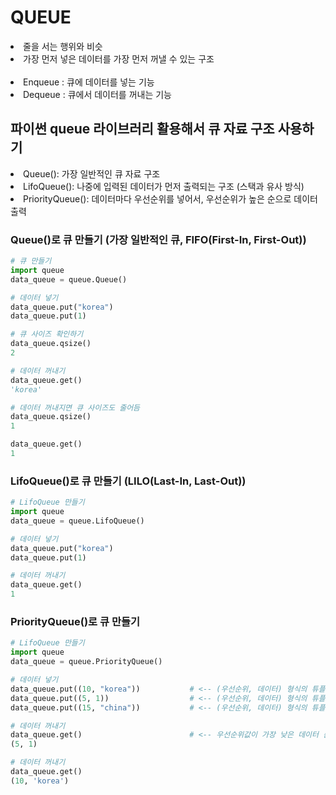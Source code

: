 # QUEUE

<ui>
  <li>줄을 서는 행위와 비슷</li>
  <li>가장 먼저 넣은 데이터를 가장 먼저 꺼낼 수 있는 구조</li> 
</ui><br />  
<ui>
  <li>Enqueue : 큐에 데이터를 넣는 기능 </li>
  <li>Dequeue : 큐에서 데이터를 꺼내는 기능</li>
</ui>

## 파이썬 queue 라이브러리 활용해서 큐 자료 구조 사용하기
<li>Queue(): 가장 일반적인 큐 자료 구조</li>
<li>LifoQueue(): 나중에 입력된 데이터가 먼저 출력되는 구조 (스택과 유사 방식)</li>
<li>PriorityQueue(): 데이터마다 우선순위를 넣어서, 우선순위가 높은 순으로 데이터 출력</li>

### Queue()로 큐 만들기 (가장 일반적인 큐, FIFO(First-In, First-Out))

```python
# 큐 만들기
import queue  
data_queue = queue.Queue()

# 데이터 넣기
data_queue.put("korea")  
data_queue.put(1)

# 큐 사이즈 확인하기
data_queue.qsize()  
2

# 데이터 꺼내기
data_queue.get()
'korea'

# 데이터 꺼내지면 큐 사이즈도 줄어듬
data_queue.qsize()
1

data_queue.get()
1
```

### LifoQueue()로 큐 만들기 (LILO(Last-In, Last-Out))
```python
# LifoQueue 만들기
import queue
data_queue = queue.LifoQueue()

# 데이터 넣기
data_queue.put("korea")
data_queue.put(1)

# 데이터 꺼내기
data_queue.get()
1
```

### PriorityQueue()로 큐 만들기
```python
# LifoQueue 만들기
import queue
data_queue = queue.PriorityQueue()

# 데이터 넣기
data_queue.put((10, "korea"))           # <-- (우선순위, 데이터) 형식의 튜플로 넣어야 함
data_queue.put((5, 1))                  # <-- (우선순위, 데이터) 형식의 튜플로 넣어야 함 
data_queue.put((15, "china"))           # <-- (우선순위, 데이터) 형식의 튜플로 넣어야 함

# 데이터 꺼내기 
data_queue.get()                        # <-- 우선순위값이 가장 낮은 데이터 순으로 출력 (1순위가 2순위보다 우선순위가 높죠!)
(5, 1)

# 데이터 꺼내기
data_queue.get()
(10, 'korea')

```
